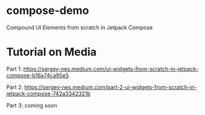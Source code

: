 # compose-demo
Compound UI Elements from scratch in Jetpack Compose

# Tutorial on Media
Part 1:
https://sergey-nes.medium.com/ui-widgets-from-scratch-in-jetpack-compose-b16a74ca95e5

Part 2:
https://sergey-nes.medium.com/part-2-ui-widgets-from-scratch-in-jetpack-compose-742a3342321b

Part 3:
coming soon
